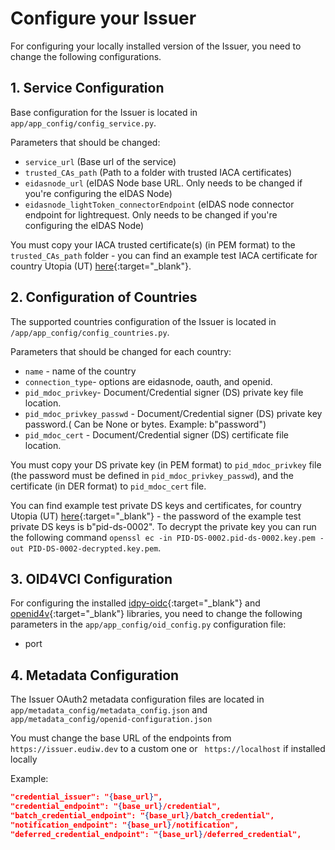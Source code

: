 # Configure your Issuer

For configuring your locally installed version of the Issuer, you need to change the following configurations.

## 1. Service Configuration

Base configuration for the Issuer is located in ```app/app_config/config_service.py```.

Parameters that should be changed:

- `service_url` (Base url of the service)
- `trusted_CAs_path` (Path to a folder with trusted IACA certificates)
- `eidasnode_url` (eIDAS Node base URL. Only needs to be changed if you're configuring the eIDAS Node)
- `eidasnode_lightToken_connectorEndpoint` (eIDAS node connector endpoint for lightrequest. Only needs to be changed if you're configuring the eIDAS Node)

You must copy your IACA trusted certificate(s) (in PEM format) to the `trusted_CAs_path` folder - you can find an example test IACA certificate for country Utopia (UT) [here](https://github.com/eu-digital-identity-wallet/eudi-srv-web-issuing-eudiw-py/blob/main/api_docs/test_tokens/IACA-token/PIDIssuerCAUT01.pem.gz){:target="_blank"}.

## 2. Configuration of Countries

The supported countries configuration of the Issuer is located in ```/app/app_config/config_countries.py```.

Parameters that should be changed for each country:

+ `name` - name of the country
+ `connection_type`- options are eidasnode, oauth, and openid.
+ `pid_mdoc_privkey`- Document/Credential signer (DS) private key file location.
+ `pid_mdoc_privkey_passwd` - Document/Credential signer (DS) private key password.( Can be None or bytes. Example: b"password")
+ `pid_mdoc_cert` - Document/Credential signer (DS) certificate file location.


You must copy your DS private key (in PEM format) to `pid_mdoc_privkey` file (the password must be defined in `pid_mdoc_privkey_passwd`), and the certificate (in DER format) to `pid_mdoc_cert` file.

You can find example test private DS keys and certificates, for country Utopia (UT) [here](https://github.com/eu-digital-identity-wallet/eudi-srv-web-issuing-eudiw-py/blob/main/api_docs/test_tokens/DS-token){:target="_blank"} - the password of the example test private DS keys is b"pid-ds-0002".
To decrypt the private key you can run the following command `openssl ec -in PID-DS-0002.pid-ds-0002.key.pem -out PID-DS-0002-decrypted.key.pem`.


## 3. OID4VCI Configuration 

For configuring the installed [idpy-oidc](https://github.com/IdentityPython/idpy-oidc){:target="_blank"} and [openid4v](https://github.com/rohe/openid4v){:target="_blank"} libraries, you need to change the following parameters in the ```app/app_config/oid_config.py``` configuration file:

- port

## 4. Metadata Configuration

The Issuer OAuth2 metadata configuration files are located in ```app/metadata_config/metadata_config.json``` and ```app/metadata_config/openid-configuration.json```

You must change the base URL of the endpoints from ```https://issuer.eudiw.dev``` to a custom one or ``` https://localhost``` if installed locally

Example:
```json
"credential_issuer": "{base_url}",
"credential_endpoint": "{base_url}/credential",
"batch_credential_endpoint": "{base_url}/batch_credential",
"notification_endpoint": "{base_url}/notification",
"deferred_credential_endpoint": "{base_url}/deferred_credential",
```
